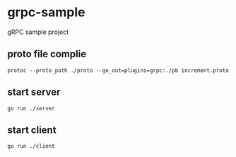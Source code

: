 # grpc-sample
gRPC sample project

## proto file complie
```
protoc --proto_path ./proto --go_out=plugins=grpc:./pb increment.proto
```

## start server
```
go run ./server
```

## start client
```
go run ./client
```
